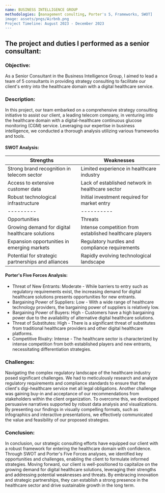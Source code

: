 ```yaml
---
name: BUSINESS INTELLIGENCE GROUP
methodologies: [management conulting, Porter's 5, Frameworks, SWOT]
image: assets/pngs/Airbnb.png
Project Timeline: August 2023 - December 2023
---
```


## The project and duties I performed as a senior consultant:

### Objective:

As a Senior Consultant in the Business Intelligence Group, I aimed to lead a team of 5 consultants in providing strategy consulting to facilitate our client's entry into the healthcare domain with a digital healthcare service.

### Description:

In this project, our team embarked on a comprehensive strategy consulting initiative to assist our client, a leading telecom company, in venturing into the healthcare domain with a digital-healthcare continuous glucose monitoring (CGM) service. Leveraging our expertise in business intelligence, we conducted a thorough analysis utilizing various frameworks and tools.

#### SWOT Analysis:
| Strengths |	Weaknesses |
| --------- | ---------- |
| Strong brand recognition in telecom sector | Limited experience in healthcare industry |
| Access to extensive customer data	| Lack of established network in healthcare sector |
| Robust technological infrastructure	| Initial investment required for market entry |
| --------- | ---------- |
| Opportunities |	Threats |
| Growing demand for digital healthcare solutions	| Intense competition from established healthcare players |
| Expansion opportunities in emerging markets	| Regulatory hurdles and compliance requirements |
| Potential for strategic partnerships and alliances | Rapidly evolving technological landscape |

#### Porter's Five Forces Analysis:
* Threat of New Entrants: Moderate - While barriers to entry such as regulatory requirements exist, the increasing demand for digital healthcare solutions presents opportunities for new entrants.
* Bargaining Power of Suppliers: Low - With a wide range of healthcare technology providers, the bargaining power of suppliers is relatively low.
* Bargaining Power of Buyers: High - Customers have a high bargaining power due to the availability of alternative digital healthcare solutions.
* Threat of Substitutes: High - There is a significant threat of substitutes from traditional healthcare providers and other digital healthcare platforms.
* Competitive Rivalry: Intense - The healthcare sector is characterized by intense competition from both established players and new entrants, necessitating differentiation strategies.


### Challenges: 
Navigating the complex regulatory landscape of the healthcare industry posed significant challenges. We had to meticulously research and analyze regulatory requirements and compliance standards to ensure that the client's digi-healthcare service met all legal obligations.
Another challenge was gaining buy-in and acceptance of our recommendations from stakeholders within the client organization. To overcome this, we developed persuasive narratives supported by robust data analysis and visualizations. By presenting our findings in visually compelling formats, such as infographics and interactive presentations, we effectively communicated the value and feasibility of our proposed strategies.

### Conclusion:

In conclusion, our strategic consulting efforts have equipped our client with a robust framework for entering the healthcare domain with confidence. Through SWOT and Porter's Five Forces analyses, we identified key opportunities and challenges, enabling the client to formulate informed strategies.
Moving forward, our client is well-positioned to capitalize on the growing demand for digital healthcare solutions, leveraging their strengths and addressing potential weaknesses and threats. By embracing innovation and strategic partnerships, they can establish a strong presence in the healthcare sector and drive sustainable growth in the long term.
